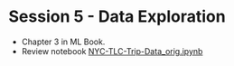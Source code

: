 # Session 5 - Data Exploration

- Chapter 3 in ML Book.
- Review notebook [NYC-TLC-Trip-Data_orig.ipynb](NYC-TLC-Trip-Data_orig.ipynb)